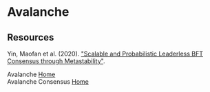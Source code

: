# Avalanche



## Resources

Yin, Maofan et al. (2020). ["Scalable and Probabilistic Leaderless BFT Consensus through Metastability"](https://assets.website-files.com/5d80307810123f5ffbb34d6e/6009805681b416f34dcae012_Avalanche%20Consensus%20Whitepaper.pdf).<br>

Avalanche [Home](https://www.avax.network)<br>
Avalanche Consensus [Home](https://docs.avax.network/learn/platform-overview/avalanche-consensus)<br>